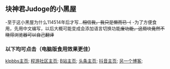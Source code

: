 ## 块神君Judoge的小黑屋
-至于这小黑屋为什么114514年后才写...~~相信我，我只是懒而已（~~
-为了方便食用，先用中文编写，以后大概可能变成会添加语言切换功能~~废功能，这屑块竟然不晓得浏览器可以自己翻译~~

###  以下均可点击（电脑版食用效果更佳）
 [klpbbs主页](https://klpbbs.com/space-uid-102212.html);
 [程游社区主页](https://ucyclub.com/?22);
 [B站主页](https://space.bilibili.com/1012203590);
 [头条主页](https://www.toutiao.com/c/user/token/MS4wLjABAAAA16oms1YQgm4Unb35GYkvY1Zy068xRgvSOf7o0QkzGaBzEIZ4VR2k4fAvu3muswqw/?);
 [抖音主页](https://www.douyin.com/user/MS4wLjABAAAArCctENq8w_MhyEO5bOXrowGrWvhRoe2S44s9O_KdR-H-qsPFIQQB8Ckxr7-vxIrM);
 [另一个博客](https://judoge.mysxl.cn/);
 
